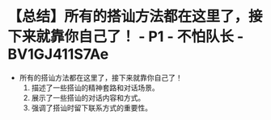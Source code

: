 # 【总结】所有的搭讪方法都在这里了，接下来就靠你自己了！ - P1 - 不怕队长 - BV1GJ411S7Ae

-   所有的搭讪方法都在这里了，接下来就靠你自己了！
    1.  描述了一些搭讪的精神套路和对话场景。
    2.  展示了一些搭讪的对话内容和方式。
    3.  强调了搭讪时留下联系方式的重要性。
